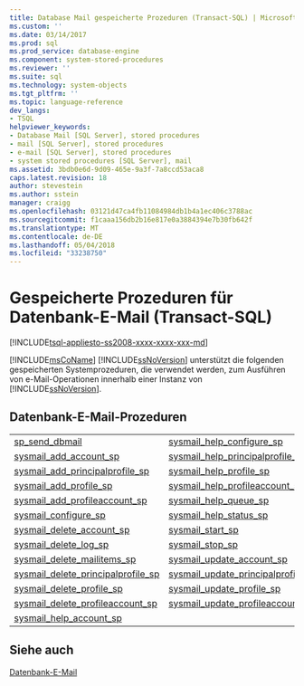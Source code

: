 ```yaml
---
title: Database Mail gespeicherte Prozeduren (Transact-SQL) | Microsoft Docs
ms.custom: ''
ms.date: 03/14/2017
ms.prod: sql
ms.prod_service: database-engine
ms.component: system-stored-procedures
ms.reviewer: ''
ms.suite: sql
ms.technology: system-objects
ms.tgt_pltfrm: ''
ms.topic: language-reference
dev_langs:
- TSQL
helpviewer_keywords:
- Database Mail [SQL Server], stored procedures
- mail [SQL Server], stored procedures
- e-mail [SQL Server], stored procedures
- system stored procedures [SQL Server], mail
ms.assetid: 3bdb0e6d-9d09-465e-9a3f-7a8ccd53aca8
caps.latest.revision: 18
author: stevestein
ms.author: sstein
manager: craigg
ms.openlocfilehash: 03121d47ca4fb11084984db1b4a1ec406c3788ac
ms.sourcegitcommit: f1caaa156db2b16e817e0a3884394e7b30fb642f
ms.translationtype: MT
ms.contentlocale: de-DE
ms.lasthandoff: 05/04/2018
ms.locfileid: "33238750"
---
```

# <a name="database-mail-stored-procedures-transact-sql"></a>Gespeicherte Prozeduren für Datenbank-E-Mail (Transact-SQL)
[!INCLUDE[tsql-appliesto-ss2008-xxxx-xxxx-xxx-md](../../includes/tsql-appliesto-ss2008-xxxx-xxxx-xxx-md.md)]

  [!INCLUDE[msCoName](../../includes/msconame-md.md)] [!INCLUDE[ssNoVersion](../../includes/ssnoversion-md.md)] unterstützt die folgenden gespeicherten Systemprozeduren, die verwendet werden, zum Ausführen von e-Mail-Operationen innerhalb einer Instanz von [!INCLUDE[ssNoVersion](../../includes/ssnoversion-md.md)].  
  
## <a name="database-mail-procedures"></a>Datenbank-E-Mail-Prozeduren  
  
|||  
|-|-|  
|[sp_send_dbmail](../../relational-databases/system-stored-procedures/sp-send-dbmail-transact-sql.md)|[sysmail_help_configure_sp](../../relational-databases/system-stored-procedures/sysmail-help-configure-sp-transact-sql.md)|  
|[sysmail_add_account_sp](../../relational-databases/system-stored-procedures/sysmail-add-account-sp-transact-sql.md)|[sysmail_help_principalprofile_sp](../../relational-databases/system-stored-procedures/sysmail-help-principalprofile-sp-transact-sql.md)|  
|[sysmail_add_principalprofile_sp](../../relational-databases/system-stored-procedures/sysmail-add-principalprofile-sp-transact-sql.md)|[sysmail_help_profile_sp](../../relational-databases/system-stored-procedures/sysmail-help-profile-sp-transact-sql.md)|  
|[sysmail_add_profile_sp](../../relational-databases/system-stored-procedures/sysmail-add-profile-sp-transact-sql.md)|[sysmail_help_profileaccount_sp](../../relational-databases/system-stored-procedures/sysmail-help-profileaccount-sp-transact-sql.md)|  
|[sysmail_add_profileaccount_sp](../../relational-databases/system-stored-procedures/sysmail-add-profileaccount-sp-transact-sql.md)|[sysmail_help_queue_sp](../../relational-databases/system-stored-procedures/sysmail-help-queue-sp-transact-sql.md)|  
|[sysmail_configure_sp](../../relational-databases/system-stored-procedures/sysmail-configure-sp-transact-sql.md)|[sysmail_help_status_sp](../../relational-databases/system-stored-procedures/sysmail-help-status-sp-transact-sql.md)|  
|[sysmail_delete_account_sp](../../relational-databases/system-stored-procedures/sysmail-delete-account-sp-transact-sql.md)|[sysmail_start_sp](../../relational-databases/system-stored-procedures/sysmail-start-sp-transact-sql.md)|  
|[sysmail_delete_log_sp](../../relational-databases/system-stored-procedures/sysmail-delete-log-sp-transact-sql.md)|[sysmail_stop_sp](../../relational-databases/system-stored-procedures/sysmail-stop-sp-transact-sql.md)|  
|[sysmail_delete_mailitems_sp](../../relational-databases/system-stored-procedures/sysmail-delete-mailitems-sp-transact-sql.md)|[sysmail_update_account_sp](../../relational-databases/system-stored-procedures/sysmail-update-account-sp-transact-sql.md)|  
|[sysmail_delete_principalprofile_sp](../../relational-databases/system-stored-procedures/sysmail-delete-principalprofile-sp-transact-sql.md)|[sysmail_update_principalprofile_sp](../../relational-databases/system-stored-procedures/sysmail-update-principalprofile-sp-transact-sql.md)|  
|[sysmail_delete_profile_sp](../../relational-databases/system-stored-procedures/sysmail-delete-profile-sp-transact-sql.md)|[sysmail_update_profile_sp](../../relational-databases/system-stored-procedures/sysmail-update-profile-sp-transact-sql.md)|  
|[sysmail_delete_profileaccount_sp](../../relational-databases/system-stored-procedures/sysmail-delete-profileaccount-sp-transact-sql.md)|[sysmail_update_profileaccount_sp](../../relational-databases/system-stored-procedures/sysmail-update-profileaccount-sp-transact-sql.md)|  
|[sysmail_help_account_sp](../../relational-databases/system-stored-procedures/sysmail-help-account-sp-transact-sql.md)||  
  
## <a name="see-also"></a>Siehe auch  
 [Datenbank-E-Mail](../../relational-databases/database-mail/database-mail.md)  
  
  
